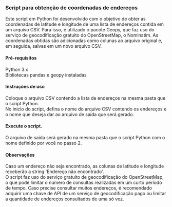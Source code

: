 <h3>Script para obtenção de coordenadas de endereços</h3>
Este script em Python foi desenvolvido com o objetivo de obter as coordenadas de latitude e longitude de uma lista de endereços contida em um arquivo CSV. Para isso, é utilizado o pacote Geopy, que faz uso do serviço de geocodificação gratuito do OpenStreetMap, o Nominatim. As coordenadas obtidas são adicionadas como colunas ao arquivo original e, em seguida, salvas em um novo arquivo CSV.

<h4>Pré-requisitos</h4>
Python 3.x <br>
Bibliotecas pandas e geopy instaladas <br>

<h4>Instruções de uso</h4>
Coloque o arquivo CSV contendo a lista de endereços na mesma pasta que o script Python. <br>
No início do script, defina o nome do arquivo CSV contendo os endereços e o nome que deseja dar ao arquivo de saída que será gerado.

<h4>Execute o script.</h4>
O arquivo de saída será gerado na mesma pasta que o script Python com o nome definido por você no passo 2.

<h4>Observações</h4>
Caso um endereço não seja encontrado, as colunas de latitude e longitude receberão a string 'Endereço não encontrado'. <br>
O script faz uso do serviço gratuito de geocodificação do OpenStreetMap, o que pode limitar o número de consultas realizadas em um curto período de tempo. Caso precise consultar muitos endereços, é recomendado adquirir uma chave de API de um serviço de geocodificação pago ou limitar a quantidade de endereços consultados de uma só vez.
